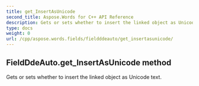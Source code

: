 ```yaml
---
title: get_InsertAsUnicode
second_title: Aspose.Words for C++ API Reference
description: Gets or sets whether to insert the linked object as Unicode text. 
type: docs
weight: 0
url: /cpp/aspose.words.fields/fieldddeauto/get_insertasunicode/
---
```

## FieldDdeAuto.get_InsertAsUnicode method


Gets or sets whether to insert the linked object as Unicode text. 

